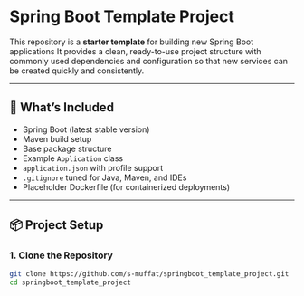 # Spring Boot Template Project

This repository is a **starter template** for building new Spring Boot applications
It provides a clean, ready-to-use project structure with commonly used dependencies and configuration so that new services can be created quickly and consistently.

---

## 🚀 What’s Included
- Spring Boot (latest stable version)
- Maven build setup
- Base package structure
- Example `Application` class
- `application.json` with profile support
- `.gitignore` tuned for Java, Maven, and IDEs
- Placeholder Dockerfile (for containerized deployments)

---

## 📦 Project Setup

### 1. Clone the Repository
```bash
git clone https://github.com/s-muffat/springboot_template_project.git
cd springboot_template_project
